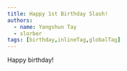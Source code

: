```yaml
---
title: Happy 1st Birthday Slash!
authors:
  - name: Yangshun Tay
  - slorber
tags: [birthday,inlineTag,globalTag]
---
```


Happy birthday!
